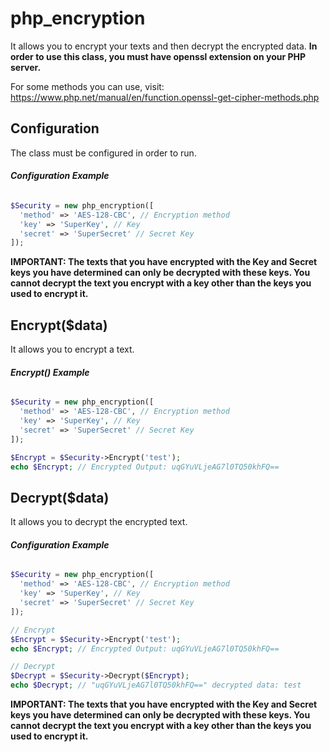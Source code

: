 # php_encryption
It allows you to encrypt your texts and then decrypt the encrypted data. **In order to use this class, you must have openssl extension on your PHP server.**

For some methods you can use, visit: https://www.php.net/manual/en/function.openssl-get-cipher-methods.php

## **Configuration**
The class must be configured in order to run.

###### **Configuration Example**
```php
$Security = new php_encryption([
  'method' => 'AES-128-CBC', // Encryption method
  'key' => 'SuperKey', // Key
  'secret' => 'SuperSecret' // Secret Key
]);
```
**IMPORTANT: The texts that you have encrypted with the Key and Secret keys you have determined can only be decrypted with these keys. You cannot decrypt the text you encrypt with a key other than the keys you used to encrypt it.** 

## **Encrypt($data)**
It allows you to encrypt a text.

###### **Encrypt() Example**
```php
$Security = new php_encryption([
  'method' => 'AES-128-CBC', // Encryption method
  'key' => 'SuperKey', // Key
  'secret' => 'SuperSecret' // Secret Key
]);

$Encrypt = $Security->Encrypt('test');
echo $Encrypt; // Encrypted Output: uqGYuVLjeAG7l0TQ50khFQ==
```

## **Decrypt($data)**
It allows you to decrypt the encrypted text.

###### **Configuration Example**
```php
$Security = new php_encryption([
  'method' => 'AES-128-CBC', // Encryption method
  'key' => 'SuperKey', // Key
  'secret' => 'SuperSecret' // Secret Key
]);

// Encrypt
$Encrypt = $Security->Encrypt('test');
echo $Encrypt; // Encrypted Output: uqGYuVLjeAG7l0TQ50khFQ==

// Decrypt
$Decrypt = $Security->Decrypt($Encrypt);
echo $Decrypt; // "uqGYuVLjeAG7l0TQ50khFQ==" decrypted data: test
```
**IMPORTANT: The texts that you have encrypted with the Key and Secret keys you have determined can only be decrypted with these keys. You cannot decrypt the text you encrypt with a key other than the keys you used to encrypt it.** 
